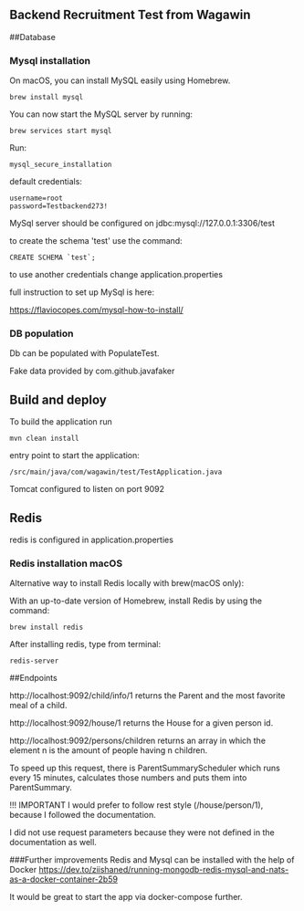 ## Backend Recruitment Test from Wagawin

##Database 

### Mysql installation
On macOS, you can install MySQL easily using Homebrew.

```
brew install mysql
```
You can now start the MySQL server by running:
```
brew services start mysql
```
Run:
```
mysql_secure_installation
```
default credentials:
```
username=root
password=Testbackend273!
```
MySql server should be configured on jdbc:mysql://127.0.0.1:3306/test

to create the schema 'test' use the command:
```
CREATE SCHEMA `test`;
```
to use another credentials change application.properties

full instruction to set up MySql is here: 

https://flaviocopes.com/mysql-how-to-install/

### DB population  
Db can be populated with PopulateTest.

Fake data provided by com.github.javafaker

## Build and deploy

To build the application run

```
mvn clean install
```

entry point to start the application:
```
/src/main/java/com/wagawin/test/TestApplication.java
```

Tomcat configured to listen on port 9092

## Redis
redis is configured in application.properties
 

### Redis installation macOS

Alternative way to install Redis locally with brew(macOS only):

With an up-to-date version of Homebrew, install Redis by using the command:
```
brew install redis
```

After installing redis, type from terminal:

```
redis-server
```

##Endpoints

http://localhost:9092/child/info/1 returns the Parent and the most favorite meal of a child.

http://localhost:9092/house/1 returns the House for a given person id.

http://localhost:9092/persons/children returns an array in which the element n is the amount of people having n children.

To speed up this request, there is ParentSummaryScheduler which runs every 15 minutes, 
calculates those numbers and puts them into ParentSummary.

!!! IMPORTANT 
I would prefer to follow rest style (/house/person/1), because I followed the documentation.

I did not use request parameters because they were not defined in the documentation as well.


###Further improvements
Redis and Mysql can be installed with the help of Docker
https://dev.to/ziishaned/running-mongodb-redis-mysql-and-nats-as-a-docker-container-2b59

It would be great to start the app via docker-compose further.